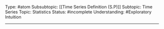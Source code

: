 Type: #atom 
Subsubtopic: [[Time Series Definition (S.P)]]
Subtopic: Time Series
Topic: Statistics
Status: #incomplete 
Understanding: #Exploratory Intuition

----
